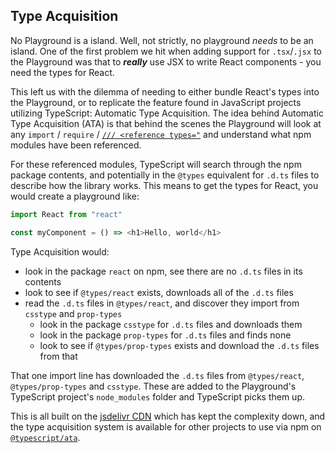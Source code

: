 ## Type Acquisition

No Playground is a island. Well, not strictly, no playground _needs_ to be an island. One of the first problem we hit when adding support for `.tsx`/`.jsx` to the Playground was that to **_really_** use JSX to write React components - you need the types for React.

This left us with the dilemma of needing to either bundle React's types into the Playground, or to replicate the feature found in JavaScript projects utilizing TypeScript: Automatic Type Acquisition. The idea behind Automatic Type Acquisition (ATA) is that behind the scenes the Playground will look at any `import` / `require` / [`/// <reference types="`](/docs/handbook/triple-slash-directives.html) and understand what npm modules have been referenced.

For these referenced modules, TypeScript will search through the npm package contents, and potentially in the `@types` equivalent for `.d.ts` files to describe how the library works. This means to get the types for React, you would create a playground like:

```ts
import React from "react"

const myComponent = () => <h1>Hello, world</h1>
```

Type Acquisition would:

- look in the package `react` on npm, see there are no `.d.ts` files in its contents
- look to see if `@types/react` exists, downloads all of the `.d.ts` files
- read the `.d.ts` files in `@types/react`, and discover they import from `csstype` and `prop-types`
  - look in the package `csstype` for `.d.ts` files and downloads them
  - look in the package `prop-types` for `.d.ts` files and finds none
  - look to see if `@types/prop-types` exists and download the `.d.ts` files from that

That one import line has downloaded the `.d.ts` files from `@types/react`, `@types/prop-types` and `csstype`. These are added to the Playground's TypeScript project's `node_modules` folder and TypeScript picks them up.

This is all built on the [jsdelivr CDN](https://www.jsdelivr.com/) which has kept the complexity down, and the type acquisition system is available for other projects to use via npm on [`@typescript/ata`](https://www.npmjs.com/package/@typescript/ata).
